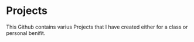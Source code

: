 # Projects
This Github contains varius Projects that I have created either for a class or personal benifit.

